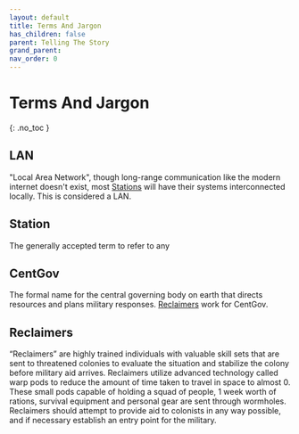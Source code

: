 ```yaml
---
layout: default
title: Terms And Jargon
has_children: false
parent: Telling The Story
grand_parent: 
nav_order: 0
---
```

# Terms And Jargon
{: .no_toc }

## LAN
"Local Area Network", though long-range communication like the modern internet doesn't exist, most [Stations](#Station) will have their systems interconnected locally. This is considered a LAN.

## Station
The generally accepted term to refer to any 

## CentGov
The formal name for the central governing body on earth that directs resources and plans military responses. [Reclaimers](#Reclaimers) work for CentGov.

## Reclaimers
“Reclaimers” are highly trained individuals with valuable skill sets that are sent to threatened colonies to evaluate the situation and stabilize the colony before military aid arrives. Reclaimers utilize advanced technology called warp pods to reduce the amount of time taken to travel in space to almost 0. These small pods capable of holding a squad of people, 1 week worth of rations, survival equipment and personal gear are sent through wormholes. Reclaimers should attempt to provide aid to colonists in any way possible, and if necessary establish an entry point for the military.
